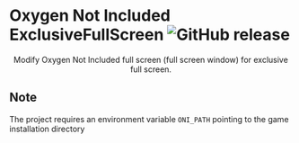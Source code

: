 # Oxygen Not Included ExclusiveFullScreen ![GitHub release](https://img.shields.io/badge/release-v1.0.0-blue.svg?style=flat-square)

<p align="center">Modify Oxygen Not Included full screen (full screen window) for exclusive full screen.</p>

## Note

The project requires an environment variable `ONI_PATH` pointing to the game installation directory
